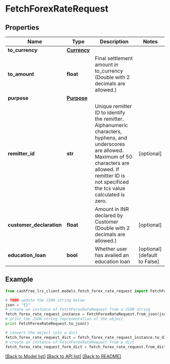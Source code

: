 # FetchForexRateRequest


## Properties
Name | Type | Description | Notes
------------ | ------------- | ------------- | -------------
**to_currency** | [**Currency**](Currency.md) |  | 
**to_amount** | **float** | Final settlement amount in to_currency (Double with 2 decimals are allowed.) | 
**purpose** | [**Purpose**](Purpose.md) |  | 
**remitter_id** | **str** | Unique remitter ID to identify the remitter. Alphanumeric characters, hyphens, and underscores are allowed. Maximum of 50 characters are allowed. If remitter ID is not specificed the tcs value calculated is zero. | [optional] 
**customer_declaration** | **float** | Amount in INR declared by Customer (Double with 2 decimals are allowed.) | [optional] 
**education_loan** | **bool** | Whether user has availed an education loan | [optional] [default to False]

## Example

```python
from cashfree_lrs_client.models.fetch_forex_rate_request import FetchForexRateRequest

# TODO update the JSON string below
json = "{}"
# create an instance of FetchForexRateRequest from a JSON string
fetch_forex_rate_request_instance = FetchForexRateRequest.from_json(json)
# print the JSON string representation of the object
print FetchForexRateRequest.to_json()

# convert the object into a dict
fetch_forex_rate_request_dict = fetch_forex_rate_request_instance.to_dict()
# create an instance of FetchForexRateRequest from a dict
fetch_forex_rate_request_form_dict = fetch_forex_rate_request.from_dict(fetch_forex_rate_request_dict)
```
[[Back to Model list]](../README.md#documentation-for-models) [[Back to API list]](../README.md#documentation-for-api-endpoints) [[Back to README]](../README.md)


